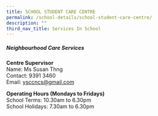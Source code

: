 ```yaml
---
title: SCHOOL STUDENT CARE CENTRE
permalink: /school-details/school-student-care-centre/
description: ""
third_nav_title: Services In School
---
```




##### **Neighbourhood Care Services**
**Centre Supervisor**
<br>Name: Ms Susan Thng
<br>Contact: 9391 3460
<br>Email: [ysccncs@gmail.com](mailto:ysccncs@gmail.com)

**Operating Hours (Mondays to Fridays)**
<br>School Terms: 10.30am to 6.30pm
<br>School Holidays: 7.30am to 6.30pm